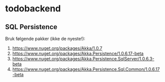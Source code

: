 # todobackend

## SQL Persistence
Bruk følgende pakker (ikke de nyeste!):

1. https://www.nuget.org/packages/Akka/1.0.7
2. https://www.nuget.org/packages/Akka.Persistence/1.0.6.17-beta
3. https://www.nuget.org/packages/Akka.Persistence.SqlServer/1.0.6.3-beta
4. https://www.nuget.org/packages/Akka.Persistence.Sql.Common/1.0.6.17-beta
